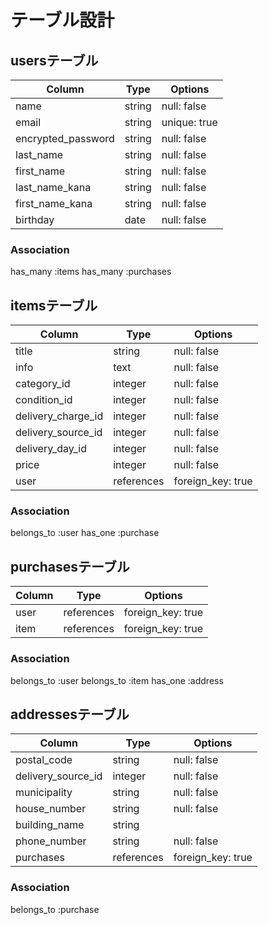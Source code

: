 # テーブル設計

## usersテーブル

| Column             | Type   | Options      |
|--------------------|--------|--------------|
| name               | string | null: false  |
| email              | string | unique: true |
| encrypted_password | string | null: false  |
| last_name          | string | null: false  |
| first_name         | string | null: false  |
| last_name_kana     | string | null: false  |
| first_name_kana    | string | null: false  |
| birthday           | date   | null: false  |

### Association
 has_many :items
 has_many :purchases

## itemsテーブル

| Column             | Type       | Options           |
|--------------------|------------|-------------------|
| title              | string     | null: false       |
| info               | text       | null: false       |
| category_id        | integer    | null: false       |
| condition_id       | integer    | null: false       |
| delivery_charge_id | integer    | null: false       |
| delivery_source_id | integer    | null: false       |
| delivery_day_id    | integer    | null: false       |
| price              | integer    | null: false       |
| user               | references | foreign_key: true |

### Association
 belongs_to :user
 has_one :purchase

## purchasesテーブル

| Column | Type       | Options           |
|--------|------------|-------------------|
| user   | references | foreign_key: true |
| item   | references | foreign_key: true |


### Association
 belongs_to :user
 belongs_to :item
 has_one :address

## addressesテーブル

| Column             | Type       | Options           |
|--------------------|------------|-------------------|
| postal_code        | string     | null: false       |
| delivery_source_id | integer    | null: false       |
| municipality       | string     | null: false       |
| house_number       | string     | null: false       |
| building_name      | string     |                   |
| phone_number       | string     | null: false       |
| purchases          | references | foreign_key: true |

### Association
belongs_to :purchase